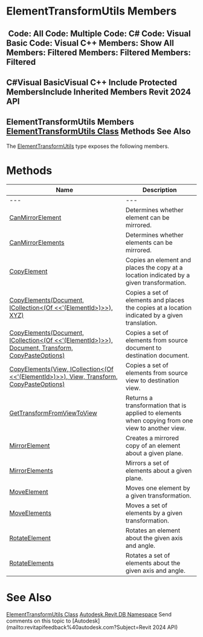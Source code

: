 # ElementTransformUtils Members

﻿
 Code: All Code: Multiple Code: C# Code: Visual Basic Code: Visual C++  Members: Show All Members: Filtered Members: Filtered Members: Filtered   
---  
C#Visual BasicVisual C++
Include Protected MembersInclude Inherited Members
Revit 2024 API  
---  
ElementTransformUtils Members  
[ElementTransformUtils Class](82e737d5-fda4-bc10-6099-88999cd51300.md "ElementTransformUtils Class") Methods See Also  
---  
The [ElementTransformUtils](82e737d5-fda4-bc10-6099-88999cd51300.md "ElementTransformUtils Class") type exposes the following members.
# Methods
| Name | Description |
| --- | --- |
| --- | --- | --- |
| [CanMirrorElement](c9f05388-ef04-303b-1046-c45f3a16b289.md "CanMirrorElement Method") | Determines whether element can be mirrored. |
| [CanMirrorElements](34aa420d-d9dc-806d-2019-00252b638666.md "CanMirrorElements Method") | Determines whether elements can be mirrored. |
| [CopyElement](d0f532b7-2d30-c1d2-cd58-16237ec168e3.md "CopyElement Method") | Copies an element and places the copy at a location indicated by a given transformation. |
| [CopyElements(Document, ICollection<(Of <<'(ElementId>)>>), XYZ)](0e533605-477f-dd92-2376-15ff7cd4411c.md "CopyElements Method \(Document, ICollection\(ElementId\), XYZ\)") | Copies a set of elements and places the copies at a location indicated by a given translation. |
| [CopyElements(Document, ICollection<(Of <<'(ElementId>)>>), Document, Transform, CopyPasteOptions)](b22df8f6-3fa3-e177-ffa5-ba6c639fb3dc.md "CopyElements Method \(Document, ICollection\(ElementId\), Document, Transform, CopyPasteOptions\)") | Copies a set of elements from source document to destination document. |
| [CopyElements(View, ICollection<(Of <<'(ElementId>)>>), View, Transform, CopyPasteOptions)](0f6a7a2e-13b9-008a-4c41-951a0702d16b.md "CopyElements Method \(View, ICollection\(ElementId\), View, Transform, CopyPasteOptions\)") | Copies a set of elements from source view to destination view. |
| [GetTransformFromViewToView](d28d5afd-6784-90be-4f6b-7bc35b997e3a.md "GetTransformFromViewToView Method") | Returns a transformation that is applied to elements when copying from one view to another view. |
| [MirrorElement](36027166-d494-9937-74c2-d61197af3878.md "MirrorElement Method") | Creates a mirrored copy of an element about a given plane. |
| [MirrorElements](bb533c52-171a-85f9-8896-c7bb661e129f.md "MirrorElements Method") | Mirrors a set of elements about a given plane. |
| [MoveElement](aaddd413-01b0-2878-3f79-a281abb6d364.md "MoveElement Method") | Moves one element by a given transformation. |
| [MoveElements](3cf8c9dc-f4d1-12f0-d7a9-e126331cd858.md "MoveElements Method") | Moves a set of elements by a given transformation. |
| [RotateElement](3968f4e8-759c-f975-6c1f-7de42be633ed.md "RotateElement Method") | Rotates an element about the given axis and angle. |
| [RotateElements](5d62fb23-60c1-b740-b02c-d0b6fd1d8ed0.md "RotateElements Method") | Rotates a set of elements about the given axis and angle. |

# See Also
[ElementTransformUtils Class](82e737d5-fda4-bc10-6099-88999cd51300.md "ElementTransformUtils Class")
[Autodesk.Revit.DB Namespace](87546ba7-461b-c646-cbb1-2cb8f5bff8b2.md "Autodesk.Revit.DB Namespace")
Send comments on this topic to [Autodesk](mailto:revitapifeedback%40autodesk.com?Subject=Revit 2024 API)